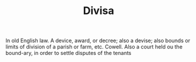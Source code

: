 ---
title: Divisa
letter: D
permalink: "/definitions/bld-divisa.html"
body: In old English law. A device, award, or decree; also a devise; also bounds or
  limits of division of a parish or farm, etc. Cowell. Also a court held ou the bound-ary,
  in order to settle disputes of the tenants
published_at: '2018-07-07'
source: Black's Law Dictionary 2nd Ed (1910)
layout: post
---
